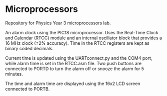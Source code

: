 # Microprocessors
Repository for Physics Year 3 microprocessors lab.

An alarm clock using the PIC18 microprocessor. Uses the Real-Time Clock and Calendar (RTCC) module and an internal oscillator block that provides a 16 MHz clock (±2% accuracy). Time in the RTCC registers are kept as binary coded decimals.

Current time is updated using the UARTconnect.py and the COM4 port, while alarm time is set in the RTCC.asm file. Two push buttons are connected to PORTD to turn the alarm off or snooze the alarm for 5 minutes.

The time and alarm time are displayed using the 16x2 LCD screen connected to PORTB.
